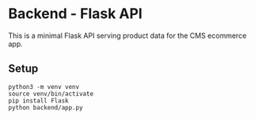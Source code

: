 # Backend - Flask API

This is a minimal Flask API serving product data for the CMS ecommerce app.

## Setup

```
python3 -m venv venv
source venv/bin/activate
pip install Flask
python backend/app.py
```
